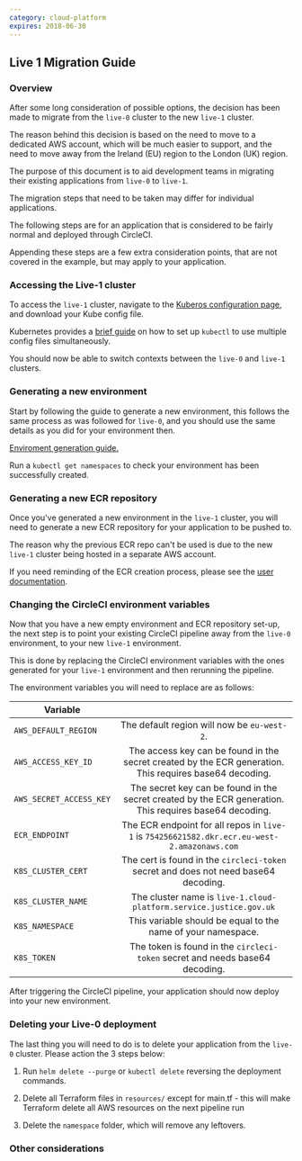 ```yaml
---
category: cloud-platform
expires: 2018-06-30
---
```

## Live 1 Migration Guide

### Overview

After some long consideration of possible options, the decision has been made to migrate from the `live-0` cluster to the new `live-1` cluster.

The reason behind this decision is based on the need to move to a dedicated AWS account, which will be much easier to support, and the need to move away from the Ireland (EU) region to the London (UK) region.

The purpose of this document is to aid development teams in migrating their existing applications from `live-0` to `live-1`.

The migration steps that need to be taken may differ for individual applications. 

The following steps are for an application that is considered to be fairly normal and deployed through CircleCI.

Appending these steps are a few extra consideration points, that are not covered in the example, but may apply to your application.

### Accessing the Live-1 cluster

To access the `live-1` cluster, navigate to the [Kuberos configuration page](https://login.apps.live-1.cloud-platform.service.justice.gov.uk), and download your Kube config file.

Kubernetes provides a [brief guide](https://kubernetes.io/docs/tasks/access-application-cluster/configure-access-multiple-clusters/#set-the-kubeconfig-environment-variable) on how to set up `kubectl` to use multiple config files simultaneously.

You should now be able to switch contexts between the `live-0` and `live-1` clusters.

### Generating a new environment

Start by following the guide to generate a new environment, this follows the same process as was followed for `live-0`, and you should use the same details as you did for your environment then.

[Enviroment generation guide.](env-create)

Run a `kubectl get namespaces` to check your environment has been successfully created.

### Generating a new ECR repository

Once you've generated a new environment in the `live-1` cluster, you will need to generate a new ECR repository for your application to be pushed to. 

The reason why the previous ECR repo can't be used is due to the new `live-1` cluster being hosted in a separate AWS account. 

If you need reminding of the ECR creation process, please see the [user documentation](ecr-setup).

### Changing the CircleCI environment variables

Now that you have a new empty environment and ECR repository set-up, the next step is to point your existing CircleCI pipeline away from the `live-0` environment, to your new `live-1` environment.

This is done by replacing the CircleCI environment variables with the ones generated for your `live-1` environment and then rerunning the pipeline.

The environment variables you will need to replace are as follows:

| Variable   |            |
|----------|:-------------:|
| `AWS_DEFAULT_REGION` |  The default region will now be `eu-west-2`. |
| `AWS_ACCESS_KEY_ID` | The access key can be found in the secret created by the ECR generation. This requires base64 decoding.   |
| `AWS_SECRET_ACCESS_KEY` |  The secret key can be found in the secret created by the ECR generation. This requires base64 decoding. |
| `ECR_ENDPOINT` |    The ECR endpoint for all repos in `live-1` is `754256621582.dkr.ecr.eu-west-2.amazonaws.com`   |
| `K8S_CLUSTER_CERT` |  The cert is found in the `circleci-token` secret and does not need base64 decoding. |
| `K8S_CLUSTER_NAME` |    The cluster name is `live-1.cloud-platform.service.justice.gov.uk`  |
| `K8S_NAMESPACE` |  This variable should be equal to the name of your namespace. |
| `K8S_TOKEN` |    The token is found in the `circleci-token` secret and needs base64 decoding.   |

After triggering the CircleCI pipeline, your application should now deploy into your new environment. 

### Deleting your Live-0 deployment

The last thing you will need to do is to delete your application from the `live-0` cluster. Please action the 3 steps below:

1. Run `helm delete --purge` or `kubectl delete` reversing the deployment commands.

2. Delete all Terraform files in `resources/` except for main.tf - this will make Terraform delete all AWS resources on the next pipeline run

3. Delete the `namespace` folder, which will remove any leftovers.

### Other considerations 